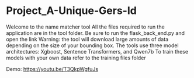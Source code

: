 # Project_A-Unique-Gers-Id
Welcome to the name matcher tool
All the files required to run the application are in the tool folder. Be sure to run the flask_back_end.py and open the link
Warning: the tool will download large amounts of data depending on the size of your bounding box. The tools use three model architectures: Xgboost, Sentence Transformers, and Qwen7b
To train these models with your own data refer to the training files folder

Demo: https://youtu.be/T3QkpWgfuJs

